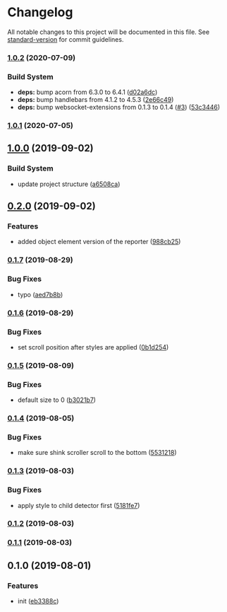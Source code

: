 # Changelog

All notable changes to this project will be documented in this file. See [standard-version](https://github.com/conventional-changelog/standard-version) for commit guidelines.

### [1.0.2](https://github.com/crimx/react-resize-reporter/compare/v1.0.1...v1.0.2) (2020-07-09)


### Build System

* **deps:** bump acorn from 6.3.0 to 6.4.1 ([d02a6dc](https://github.com/crimx/react-resize-reporter/commit/d02a6dc))
* **deps:** bump handlebars from 4.1.2 to 4.5.3 ([2e66c49](https://github.com/crimx/react-resize-reporter/commit/2e66c49))
* **deps:** bump websocket-extensions from 0.1.3 to 0.1.4 ([#3](https://github.com/crimx/react-resize-reporter/issues/3)) ([53c3446](https://github.com/crimx/react-resize-reporter/commit/53c3446))



### [1.0.1](https://github.com/crimx/react-resize-reporter/compare/v1.0.0...v1.0.1) (2020-07-05)



## [1.0.0](https://github.com/crimx/react-resize-reporter/compare/v0.2.0...v1.0.0) (2019-09-02)


### Build System

* update project structure ([a6508ca](https://github.com/crimx/react-resize-reporter/commit/a6508ca))



## [0.2.0](https://github.com/crimx/react-resize-reporter/compare/v0.1.7...v0.2.0) (2019-09-02)


### Features

* added object element version of the reporter ([988cb25](https://github.com/crimx/react-resize-reporter/commit/988cb25))



### [0.1.7](https://github.com/crimx/react-resize-reporter/compare/v0.1.6...v0.1.7) (2019-08-29)


### Bug Fixes

* typo ([aed7b8b](https://github.com/crimx/react-resize-reporter/commit/aed7b8b))



### [0.1.6](https://github.com/crimx/react-resize-reporter/compare/v0.1.5...v0.1.6) (2019-08-29)


### Bug Fixes

* set scroll position after styles are applied ([0b1d254](https://github.com/crimx/react-resize-reporter/commit/0b1d254))



### [0.1.5](https://github.com/crimx/react-resize-reporter/compare/v0.1.4...v0.1.5) (2019-08-09)


### Bug Fixes

* default size to 0 ([b3021b7](https://github.com/crimx/react-resize-reporter/commit/b3021b7))



### [0.1.4](https://github.com/crimx/react-resize-reporter/compare/v0.1.3...v0.1.4) (2019-08-05)


### Bug Fixes

* make sure shink scroller scroll to the bottom ([5531218](https://github.com/crimx/react-resize-reporter/commit/5531218))



### [0.1.3](https://github.com/crimx/react-resize-reporter/compare/v0.1.2...v0.1.3) (2019-08-03)


### Bug Fixes

* apply style to child detector first ([5181fe7](https://github.com/crimx/react-resize-reporter/commit/5181fe7))



### [0.1.2](https://github.com/crimx/react-resize-reporter/compare/v0.1.1...v0.1.2) (2019-08-03)



### [0.1.1](https://github.com/crimx/react-resize-reporter/compare/v0.1.0...v0.1.1) (2019-08-03)



## 0.1.0 (2019-08-01)


### Features

* init ([eb3388c](https://github.com/crimx/react-resize-reporter/commit/eb3388c))
